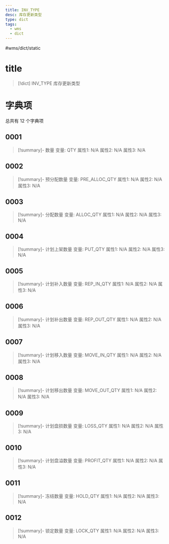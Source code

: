 ```yaml
---
title: INV_TYPE
desc: 库存更新类型
type: dict
tags:
  - wms
  - dict
---
```

#wms/dict/static

# title
>[!dict] INV_TYPE
> 库存更新类型

# 字典项
总共有 12 个字典项
## 0001
>[!summary]- 数量
>变量: QTY
>属性1: N/A
>属性2: N/A
>属性3: N/A

## 0002
>[!summary]- 预分配数量
>变量: PRE_ALLOC_QTY
>属性1: N/A
>属性2: N/A
>属性3: N/A

## 0003
>[!summary]- 分配数量
>变量: ALLOC_QTY
>属性1: N/A
>属性2: N/A
>属性3: N/A

## 0004
>[!summary]- 计划上架数量
>变量: PUT_QTY
>属性1: N/A
>属性2: N/A
>属性3: N/A

## 0005
>[!summary]- 计划补入数量
>变量: REP_IN_QTY
>属性1: N/A
>属性2: N/A
>属性3: N/A

## 0006
>[!summary]- 计划补出数量
>变量: REP_OUT_QTY
>属性1: N/A
>属性2: N/A
>属性3: N/A

## 0007
>[!summary]- 计划移入数量
>变量: MOVE_IN_QTY
>属性1: N/A
>属性2: N/A
>属性3: N/A

## 0008
>[!summary]- 计划移出数量
>变量: MOVE_OUT_QTY
>属性1: N/A
>属性2: N/A
>属性3: N/A

## 0009
>[!summary]- 计划盘损数量
>变量: LOSS_QTY
>属性1: N/A
>属性2: N/A
>属性3: N/A

## 0010
>[!summary]- 计划盘溢数量
>变量: PROFIT_QTY
>属性1: N/A
>属性2: N/A
>属性3: N/A

## 0011
>[!summary]- 冻结数量
>变量: HOLD_QTY
>属性1: N/A
>属性2: N/A
>属性3: N/A

## 0012
>[!summary]- 锁定数量
>变量: LOCK_QTY
>属性1: N/A
>属性2: N/A
>属性3: N/A
